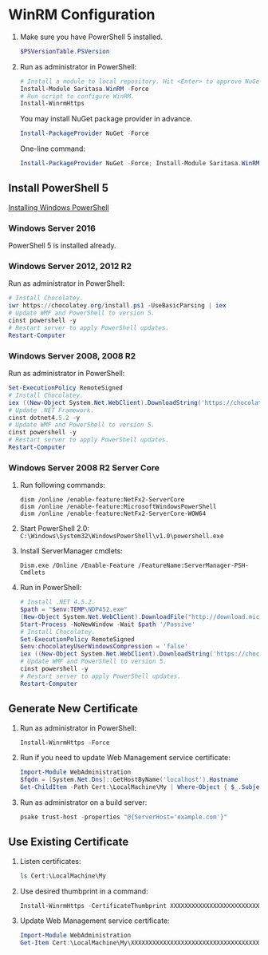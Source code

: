 # WinRM Configuration

1. Make sure you have PowerShell 5 installed.

    ```powershell
    $PSVersionTable.PSVersion
    ```

2. Run as administrator in PowerShell:

    ```powershell
    # Install a module to local repository. Hit <Enter> to approve NuGet installation.
    Install-Module Saritasa.WinRM -Force
    # Run script to configure WinRM.
    Install-WinrmHttps
    ```

    You may install NuGet package provider in advance.

    ```powershell
    Install-PackageProvider NuGet -Force
    ```

    One-line command:

    ```powershell
    Install-PackageProvider NuGet -Force; Install-Module Saritasa.WinRM -Force; Install-WinrmHttps
    ```

## Install PowerShell 5

[Installing Windows PowerShell](https://msdn.microsoft.com/en-us/powershell/scripting/setup/installing-windows-powershell)

### Windows Server 2016

PowerShell 5 is installed already.

### Windows Server 2012, 2012 R2

Run as administrator in PowerShell:

```powershell
# Install Chocolatey.
iwr https://chocolatey.org/install.ps1 -UseBasicParsing | iex
# Update WMF and PowerShell to version 5.
cinst powershell -y
# Restart server to apply PowerShell updates.
Restart-Computer
```

### Windows Server 2008, 2008 R2

Run as administrator in PowerShell:

```powershell
Set-ExecutionPolicy RemoteSigned
# Install Chocolatey.
iex ((New-Object System.Net.WebClient).DownloadString('https://chocolatey.org/install.ps1'))
# Update .NET Framework.
cinst dotnet4.5.2 -y
# Update WMF and PowerShell to version 5.
cinst powershell -y
# Restart server to apply PowerShell updates.
Restart-Computer
```

### Windows Server 2008 R2 Server Core

1. Run following commands:

    ```dos
    dism /online /enable-feature:NetFx2-ServerCore
    dism /online /enable-feature:MicrosoftWindowsPowerShell
    dism /online /enable-feature:NetFx2-ServerCore-WOW64
    ```

2. Start PowerShell 2.0: `C:\Windows\System32\WindowsPowerShell\v1.0\powershell.exe`

3. Install ServerManager cmdlets:

    ```dos
    Dism.exe /Online /Enable-Feature /FeatureName:ServerManager-PSH-Cmdlets
    ```

3. Run in PowerShell:

    ```powershell
    # Install .NET 4.5.2.
    $path = "$env:TEMP\NDP452.exe"
    (New-Object System.Net.WebClient).DownloadFile("http://download.microsoft.com/download/E/2/1/E21644B5-2DF2-47C2-91BD-63C560427900/NDP452-KB2901907-x86-x64-AllOS-ENU.exe", $path)
    Start-Process -NoNewWindow -Wait $path '/Passive'
    # Install Chocolatey.
    Set-ExecutionPolicy RemoteSigned
    $env:chocolateyUserWindowsCompression = 'false'
    iex ((New-Object System.Net.WebClient).DownloadString('https://chocolatey.org/install.ps1'))
    # Update WMF and PowerShell to version 5.
    cinst powershell -y
    # Restart server to apply PowerShell updates.
    Restart-Computer
    ```

## Generate New Certificate

1. Run as administrator in PowerShell:

    ```powershell
    Install-WinrmHttps -Force
    ```

2. Run if you need to update Web Management service certificate:

    ```powershell
    Import-Module WebAdministration
    $fqdn = [System.Net.Dns]::GetHostByName('localhost').Hostname
    Get-ChildItem -Path Cert:\LocalMachine\My | Where-Object { $_.Subject -EQ "CN=$fqdn" } | Sort-Object -Descending NotBefore | Select-Object -First 1 | Set-Item IIS:\SslBindings\0.0.0.0!8172
    ```

3. Run as administrator on a build server:

    ```powershell
    psake trust-host -properties "@{ServerHost='example.com'}"
    ```

## Use Existing Certificate

1. Listen certificates:

    ```powershell
    ls Cert:\LocalMachine\My
    ```

2. Use desired thumbprint in a command:

    ```powershell
    Install-WinrmHttps -CertificateThumbprint XXXXXXXXXXXXXXXXXXXXXXXXXXXXXXXXXXXXXXXX -Force
    ```

3. Update Web Management service certificate:

    ```powershell
    Import-Module WebAdministration
    Get-Item Cert:\LocalMachine\My\XXXXXXXXXXXXXXXXXXXXXXXXXXXXXXXXXXXXXXXX | Set-Item IIS:\SslBindings\0.0.0.0!8172
    ```
